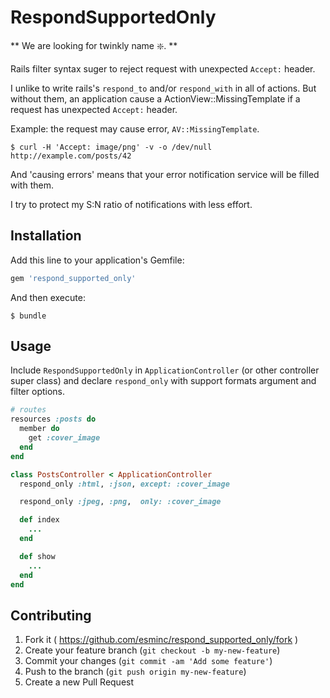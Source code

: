 # RespondSupportedOnly

** We are looking for twinkly name :sparkle:. **

Rails filter syntax suger to reject request with unexpected `Accept:` header.

I unlike to write rails's `respond_to` and/or `respond_with` in all of actions.
But without them, an application cause a ActionView::MissingTemplate if a request
has unexpected `Accept:` header.

Example: the request may cause error, `AV::MissingTemplate`.

```
$ curl -H 'Accept: image/png' -v -o /dev/null http://example.com/posts/42
```

And 'causing errors' means that your error notification service will be filled with them.

I try to protect my S:N ratio of notifications with less effort.

## Installation

Add this line to your application's Gemfile:

```ruby
gem 'respond_supported_only'
```

And then execute:

    $ bundle

## Usage

Include `RespondSupportedOnly` in `ApplicationController` (or other controller super class) and declare `respond_only` with support formats argument and filter options.

```ruby
# routes
resources :posts do
  member do
    get :cover_image
  end
end

```

```ruby
class PostsController < ApplicationController
  respond_only :html, :json, except: :cover_image

  respond_only :jpeg, :png,  only: :cover_image

  def index
    ...
  end

  def show
    ...
  end
end
```

## Contributing

1. Fork it ( https://github.com/esminc/respond_supported_only/fork )
2. Create your feature branch (`git checkout -b my-new-feature`)
3. Commit your changes (`git commit -am 'Add some feature'`)
4. Push to the branch (`git push origin my-new-feature`)
5. Create a new Pull Request
